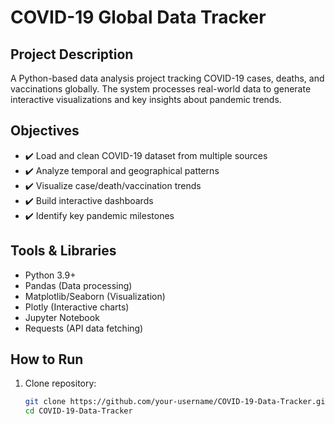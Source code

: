 # COVID-19 Global Data Tracker


## Project Description
A Python-based data analysis project tracking COVID-19 cases, deaths, and vaccinations globally. The system processes real-world data to generate interactive visualizations and key insights about pandemic trends.

## Objectives
- ✔️ Load and clean COVID-19 dataset from multiple sources
- ✔️ Analyze temporal and geographical patterns
- ✔️ Visualize case/death/vaccination trends
- ✔️ Build interactive dashboards
- ✔️ Identify key pandemic milestones

## Tools & Libraries
- Python 3.9+
- Pandas (Data processing)
- Matplotlib/Seaborn (Visualization)
- Plotly (Interactive charts)
- Jupyter Notebook
- Requests (API data fetching)

## How to Run
1. Clone repository:
   ```bash
   git clone https://github.com/your-username/COVID-19-Data-Tracker.git
   cd COVID-19-Data-Tracker

